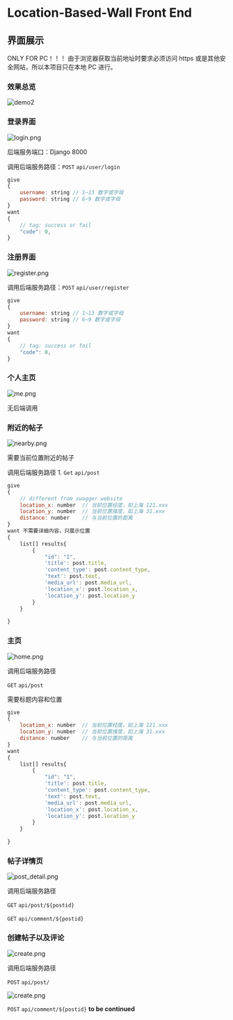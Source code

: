 # Location-Based-Wall Front End

## 界面展示
ONLY FOR PC！！！
由于浏览器获取当前地址时要求必须访问 https 或是其他安全网站，所以本项目只在本地 PC 进行。

### 效果总览

![demo2](./UI/demo2.gif)

### 登录界面

![login.png](./UI/login.png)

后端服务端口：Django 8000

调用后端服务路径：`POST` `api/user/login`

```javascript
give
{
	username: string // 1~13 数字或字母
	password: string // 6~9 数字或字母
}
want
{
	// tag: success or fail 
	"code": 0,
}
```



### 注册界面

![register.png](./UI/register.png)

调用后端服务路径：`POST` `api/user/register`

```javascript
give
{
	username: string // 1~13 数字或字母
	password: string // 6~9 数字或字母
}
want
{
	// tag: success or fail
	"code": 0,
}
```

### 个人主页

![me.png](./UI/me.png)

无后端调用

### 附近的帖子
![nearby.png](./UI/nearby.png)

需要当前位置附近的帖子

调用后端服务路径
	1. `Get` `api/post`

```javascript
give
{	
	// different from swagger website
	location_x: number 	// 当前位置经度，如上海 121.xxx
	location_y: number 	// 当前位置维度，如上海 31.xxx
	distance: number	// 与当前位置的距离
}
want 不需要详细内容，只展示位置
{
	list[] results{
		{
			"id": "1",
			'title': post.title,
			'content_type': post.content_type,
			'text': post.text,
			'media_url': post.media_url,
			'location_x': post.location_x,
			'location_y': post.location_y
		}
	}
		
}
```

### 主页

![home.png](./UI/home.png)

调用后端服务路径

`GET` `api/post`

需要标题内容和位置

```javascript
give
{
	location_x: number 	// 当前位置经度，如上海 121.xxx
	location_y: number 	// 当前位置维度，如上海 31.xxx
	distance: number	// 与当前位置的距离
}
want
{
	list[] results{
		{
			"id": "1",
			'title': post.title,
			'content_type': post.content_type,
			'text': post.text,
			'media_url': post.media_url,
			'location_x': post.location_x,
			'location_y': post.location_y
		}
	}
		
}

```

### 帖子详情页
![post_detail.png](./UI/post_detail.png)

调用后端服务路径

`GET` `api/post/${postid}`

`GET` `api/comment/${postid}`

### 创建帖子以及评论
![create.png](./UI/create.png)

调用后端服务路径

`POST` `api/post/`

![create.png](./UI/create_comment.png)

`POST` `api/comment/${postid}`
**to be continued**
